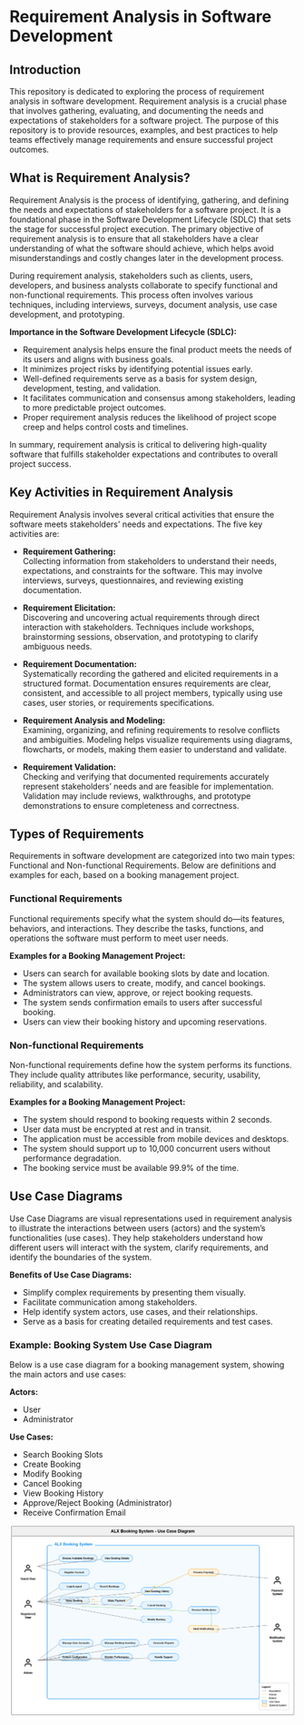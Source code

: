# Requirement Analysis in Software Development

## Introduction

This repository is dedicated to exploring the process of requirement analysis in software development. Requirement analysis is a crucial phase that involves gathering, evaluating, and documenting the needs and expectations of stakeholders for a software project. The purpose of this repository is to provide resources, examples, and best practices to help teams effectively manage requirements and ensure successful project outcomes.

## What is Requirement Analysis?

Requirement Analysis is the process of identifying, gathering, and defining the needs and expectations of stakeholders for a software project. It is a foundational phase in the Software Development Lifecycle (SDLC) that sets the stage for successful project execution. The primary objective of requirement analysis is to ensure that all stakeholders have a clear understanding of what the software should achieve, which helps avoid misunderstandings and costly changes later in the development process.

During requirement analysis, stakeholders such as clients, users, developers, and business analysts collaborate to specify functional and non-functional requirements. This process often involves various techniques, including interviews, surveys, document analysis, use case development, and prototyping.

**Importance in the Software Development Lifecycle (SDLC):**
- Requirement analysis helps ensure the final product meets the needs of its users and aligns with business goals.
- It minimizes project risks by identifying potential issues early.
- Well-defined requirements serve as a basis for system design, development, testing, and validation.
- It facilitates communication and consensus among stakeholders, leading to more predictable project outcomes.
- Proper requirement analysis reduces the likelihood of project scope creep and helps control costs and timelines.

In summary, requirement analysis is critical to delivering high-quality software that fulfills stakeholder expectations and contributes to overall project success.


## Key Activities in Requirement Analysis

Requirement Analysis involves several critical activities that ensure the software meets stakeholders' needs and expectations. The five key activities are:

- **Requirement Gathering:**  
  Collecting information from stakeholders to understand their needs, expectations, and constraints for the software. This may involve interviews, surveys, questionnaires, and reviewing existing documentation.

- **Requirement Elicitation:**  
  Discovering and uncovering actual requirements through direct interaction with stakeholders. Techniques include workshops, brainstorming sessions, observation, and prototyping to clarify ambiguous needs.

- **Requirement Documentation:**  
  Systematically recording the gathered and elicited requirements in a structured format. Documentation ensures requirements are clear, consistent, and accessible to all project members, typically using use cases, user stories, or requirements specifications.

- **Requirement Analysis and Modeling:**  
  Examining, organizing, and refining requirements to resolve conflicts and ambiguities. Modeling helps visualize requirements using diagrams, flowcharts, or models, making them easier to understand and validate.

- **Requirement Validation:**  
  Checking and verifying that documented requirements accurately represent stakeholders’ needs and are feasible for implementation. Validation may include reviews, walkthroughs, and prototype demonstrations to ensure completeness and correctness.


## Types of Requirements

Requirements in software development are categorized into two main types: Functional and Non-functional Requirements. Below are definitions and examples for each, based on a booking management project.

### Functional Requirements

Functional requirements specify what the system should do—its features, behaviors, and interactions. They describe the tasks, functions, and operations the software must perform to meet user needs.

**Examples for a Booking Management Project:**
- Users can search for available booking slots by date and location.
- The system allows users to create, modify, and cancel bookings.
- Administrators can view, approve, or reject booking requests.
- The system sends confirmation emails to users after successful booking.
- Users can view their booking history and upcoming reservations.

### Non-functional Requirements

Non-functional requirements define how the system performs its functions. They include quality attributes like performance, security, usability, reliability, and scalability.

**Examples for a Booking Management Project:**
- The system should respond to booking requests within 2 seconds.
- User data must be encrypted at rest and in transit.
- The application must be accessible from mobile devices and desktops.
- The system should support up to 10,000 concurrent users without performance degradation.
- The booking service must be available 99.9% of the time.


## Use Case Diagrams

Use Case Diagrams are visual representations used in requirement analysis to illustrate the interactions between users (actors) and the system’s functionalities (use cases). They help stakeholders understand how different users will interact with the system, clarify requirements, and identify the boundaries of the system.

**Benefits of Use Case Diagrams:**
- Simplify complex requirements by presenting them visually.
- Facilitate communication among stakeholders.
- Help identify system actors, use cases, and their relationships.
- Serve as a basis for creating detailed requirements and test cases.

### Example: Booking System Use Case Diagram

Below is a use case diagram for a booking management system, showing the main actors and use cases:

**Actors:**
- User
- Administrator

**Use Cases:**
- Search Booking Slots
- Create Booking
- Modify Booking
- Cancel Booking
- View Booking History
- Approve/Reject Booking (Administrator)
- Receive Confirmation Email

![Booking System Use Case Diagram](alx-booking-uc.png)
